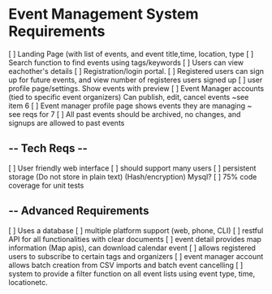 # Event Management System Requirements

[ ] Landing Page (with list of events, and event title,time, location, type
[ ] Search function to find events using tags/keywords
[ ] Users can view eachother's details
[ ] Registration/login portal.
[ ] Registered users can sign up for future events, and view number of registeres users signed up
[ ] user profile page/settings. Show events with preview
[ ] Event Manager accounts (tied to specific event organizers) Can publish, edit, cancel events ~see item 6
[ ] Event manager profile page shows events they are managing ~ see reqs for 7
[ ] All past events should be archived, no changes, and signups are allowed to past events


## -- Tech Reqs --
[ ] User friendly web interface
[ ] should support many users
[ ] persistent storage (Do not store in plain text) (Hash/encryption) Mysql?
[ ] 75% code coverage for unit tests


## -- Advanced Requirements
[ ] Uses a database
[ ] multiple platform support (web, phone, CLI)
[ ] restful API for all functionalities with clear documents
[ ] event detail provides map information (Map apis), can download calendar event
[ ] allows registered users to subscribe to certain tags and organizers
[ ] event manager account allows batch creation from CSV imports and batch event cancelling
[ ] system to provide a filter function on all event lists using event type, time, locationetc.
